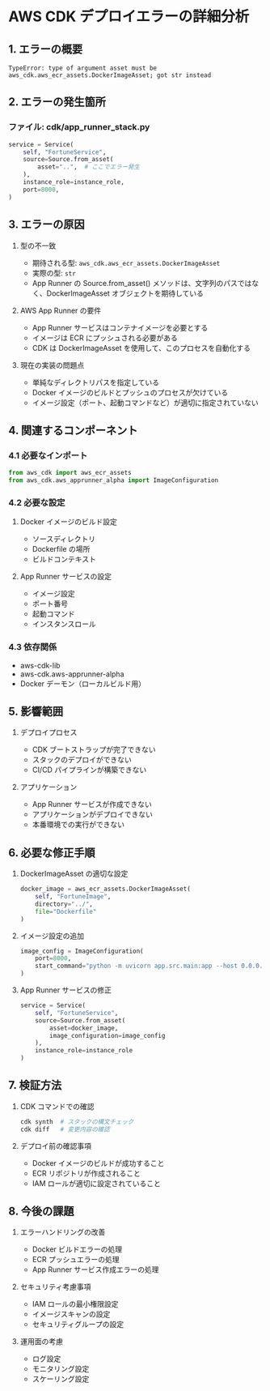 # AWS CDK デプロイエラーの詳細分析

## 1. エラーの概要

```
TypeError: type of argument asset must be aws_cdk.aws_ecr_assets.DockerImageAsset; got str instead
```

## 2. エラーの発生箇所

### ファイル: cdk/app_runner_stack.py
```python
service = Service(
    self, "FortuneService",
    source=Source.from_asset(
        asset="..",  # ここでエラー発生
    ),
    instance_role=instance_role,
    port=8000,
)
```

## 3. エラーの原因

1. 型の不一致
   - 期待される型: `aws_cdk.aws_ecr_assets.DockerImageAsset`
   - 実際の型: `str`
   - App Runner の Source.from_asset() メソッドは、文字列のパスではなく、DockerImageAsset オブジェクトを期待している

2. AWS App Runner の要件
   - App Runner サービスはコンテナイメージを必要とする
   - イメージは ECR にプッシュされる必要がある
   - CDK は DockerImageAsset を使用して、このプロセスを自動化する

3. 現在の実装の問題点
   - 単純なディレクトリパスを指定している
   - Docker イメージのビルドとプッシュのプロセスが欠けている
   - イメージ設定（ポート、起動コマンドなど）が適切に指定されていない

## 4. 関連するコンポーネント

### 4.1 必要なインポート
```python
from aws_cdk import aws_ecr_assets
from aws_cdk.aws_apprunner_alpha import ImageConfiguration
```

### 4.2 必要な設定
1. Docker イメージのビルド設定
   - ソースディレクトリ
   - Dockerfile の場所
   - ビルドコンテキスト

2. App Runner サービスの設定
   - イメージ設定
   - ポート番号
   - 起動コマンド
   - インスタンスロール

### 4.3 依存関係
- aws-cdk-lib
- aws-cdk.aws-apprunner-alpha
- Docker デーモン（ローカルビルド用）

## 5. 影響範囲

1. デプロイプロセス
   - CDK ブートストラップが完了できない
   - スタックのデプロイができない
   - CI/CD パイプラインが構築できない

2. アプリケーション
   - App Runner サービスが作成できない
   - アプリケーションがデプロイできない
   - 本番環境での実行ができない

## 6. 必要な修正手順

1. DockerImageAsset の適切な設定
   ```python
   docker_image = aws_ecr_assets.DockerImageAsset(
       self, "FortuneImage",
       directory="../",
       file="Dockerfile"
   )
   ```

2. イメージ設定の追加
   ```python
   image_config = ImageConfiguration(
       port=8000,
       start_command="python -m uvicorn app.src.main:app --host 0.0.0.0 --port 8000"
   )
   ```

3. App Runner サービスの修正
   ```python
   service = Service(
       self, "FortuneService",
       source=Source.from_asset(
           asset=docker_image,
           image_configuration=image_config
       ),
       instance_role=instance_role
   )
   ```

## 7. 検証方法

1. CDK コマンドでの確認
   ```bash
   cdk synth  # スタックの構文チェック
   cdk diff   # 変更内容の確認
   ```

2. デプロイ前の確認事項
   - Docker イメージのビルドが成功すること
   - ECR リポジトリが作成されること
   - IAM ロールが適切に設定されていること

## 8. 今後の課題

1. エラーハンドリングの改善
   - Docker ビルドエラーの処理
   - ECR プッシュエラーの処理
   - App Runner サービス作成エラーの処理

2. セキュリティ考慮事項
   - IAM ロールの最小権限設定
   - イメージスキャンの設定
   - セキュリティグループの設定

3. 運用面の考慮
   - ログ設定
   - モニタリング設定
   - スケーリング設定
